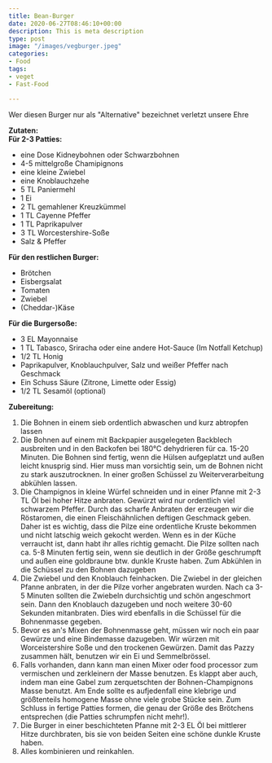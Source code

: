 ```yaml
---
title: Bean-Burger
date: 2020-06-27T08:46:10+00:00
description: This is meta description
type: post
image: "/images/vegburger.jpeg"
categories:
- Food
tags:
- veget
- Fast-Food

---
```

Wer diesen Burger nur als "Alternative" bezeichnet verletzt unsere Ehre

**Zutaten:  
Für 2-3 Patties:**

* eine Dose Kidneybohnen oder Schwarzbohnen
* 4-5 mittelgroße Chamipignons
* eine kleine Zwiebel
* eine Knoblauchzehe
* 5 TL Paniermehl
* 1 Ei
* 2 TL gemahlener Kreuzkümmel
* 1 TL Cayenne Pfeffer
* 1 TL Paprikapulver
* 3 TL Worcestershire-Soße
* Salz & Pfeffer

**Für den restlichen Burger:**

* Brötchen
* Eisbergsalat
* Tomaten
* Zwiebel
* (Cheddar-)Käse

**Für die Burgersoße:**

* 3 EL Mayonnaise
* 1 TL Tabasco, Sriracha oder eine andere Hot-Sauce (Im Notfall Ketchup)
* 1/2 TL Honig
* Paprikapulver, Knoblauchpulver, Salz und weißer Pfeffer nach Geschmack
* Ein Schuss Säure (Zitrone, Limette oder Essig)
* 1/2 TL Sesamöl (optional)

**Zubereitung:**

1. Die Bohnen in einem sieb ordentlich abwaschen und kurz abtropfen lassen
2. Die Bohnen auf einem mit Backpapier ausgelegeten Backblech ausbreiten und in den Backofen bei 180°C dehydrieren für ca. 15-20 Minuten. Die Bohnen sind fertig, wenn die Hülsen aufgeplatzt und außen leicht knusprig sind. Hier muss man vorsichtig sein, um de Bohnen nicht zu stark auszutrocknen. In einer großen Schüssel zu Weiterverarbeitung abkühlen lassen.
3. Die Champignos in kleine Würfel schneiden und in einer Pfanne mit 2-3 TL Öl bei hoher Hitze anbraten. Gewürzt wird nur ordentlich viel schwarzem Pfeffer. Durch das scharfe Anbraten der erzeugen wir die Röstaromen, die einen Fleischähnlichen deftigen Geschmack geben. Daher ist es wichtig, dass die Pilze eine ordentliche Kruste bekommen und nicht latschig weich gekocht werden. Wenn es in der Küche verraucht ist, dann habt ihr alles richtig gemacht. Die Pilze sollten nach ca. 5-8 Minuten fertig sein, wenn sie deutlich in der Größe geschrumpft und außen eine goldbraune btw. dunkle Kruste haben. Zum Abkühlen  in die Schüssel zu den Bohnen dazugeben
4. Die Zwiebel und den Knoblauch feinhacken. Die Zwiebel in der gleichen Pfanne anbraten, in der die Pilze vorher angebraten wurden. Nach ca 3-5 Minuten sollten die Zwiebeln durchsichtig und schön angeschmort sein. Dann den Knoblauch dazugeben und noch weitere 30-60 Sekunden mitanbraten. Dies wird ebenfalls in die Schüssel für die Bohnenmasse gegeben.
5. Bevor es an's Mixen der Bohnenmasse geht, müssen wir noch ein paar Gewürze und eine Bindemasse dazugeben. Wir würzen mit Worceistershire Soße und den trockenen Gewürzen. Damit das Pazzy zusammen hält, benutzen wir ein Ei und Semmelbrössel.
6. Falls vorhanden, dann kann man einen Mixer oder food processor zum vermischen und zerkleinern der Masse benutzen. Es klappt aber auch, indem man eine Gabel zum zerquetschten der Bohnen-Champignons Masse benutzt. Am Ende sollte es aufjedenfall eine klebrige und größtenteils homogene Masse ohne viele grobe Stücke sein. Zum Schluss in fertige Patties formen, die genau der Größe des Brötchens entsprechen (die Patties schrumpfen nicht mehr!).
7. Die Burger in einer beschichteten Pfanne mit 2-3 EL Öl bei mittlerer Hitze durchbraten, bis sie von beiden Seiten eine schöne dunkle Kruste haben.
8. Alles kombinieren und reinkahlen.